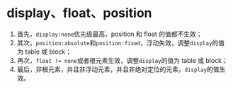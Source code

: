 # display、float、position

1. 首先，`display:none`优先级最高，position 和 float 的值都不生效；
2. 其次，`position:absolute`和`position:fixed`，浮动失效，调整`display`的值为 table 或 block；
3. 再次，`float != none`或者根元素生效，调整`display`的值为 table 或 block；
4. 最后，非根元素，并且非浮动元素，并且非绝对定位的元素，`display`的值生效。
